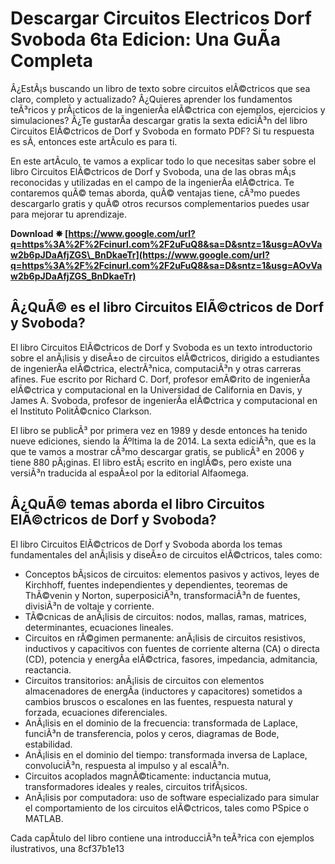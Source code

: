 
 
# Descargar Circuitos Electricos Dorf Svoboda 6ta Edicion: Una GuÃ­a Completa
 
Â¿EstÃ¡s buscando un libro de texto sobre circuitos elÃ©ctricos que sea claro, completo y actualizado? Â¿Quieres aprender los fundamentos teÃ³ricos y prÃ¡cticos de la ingenierÃ­a elÃ©ctrica con ejemplos, ejercicios y simulaciones? Â¿Te gustarÃ­a descargar gratis la sexta ediciÃ³n del libro Circuitos ElÃ©ctricos de Dorf y Svoboda en formato PDF? Si tu respuesta es sÃ­, entonces este artÃ­culo es para ti.
 
En este artÃ­culo, te vamos a explicar todo lo que necesitas saber sobre el libro Circuitos ElÃ©ctricos de Dorf y Svoboda, una de las obras mÃ¡s reconocidas y utilizadas en el campo de la ingenierÃ­a elÃ©ctrica. Te contaremos quÃ© temas aborda, quÃ© ventajas tiene, cÃ³mo puedes descargarlo gratis y quÃ© otros recursos complementarios puedes usar para mejorar tu aprendizaje.
 
**Download ✸ [https://www.google.com/url?q=https%3A%2F%2Fcinurl.com%2F2uFuQ8&sa=D&sntz=1&usg=AOvVaw2b6pJDaAfjZGS\_BnDkaeTr](https://www.google.com/url?q=https%3A%2F%2Fcinurl.com%2F2uFuQ8&sa=D&sntz=1&usg=AOvVaw2b6pJDaAfjZGS_BnDkaeTr)**


 
## Â¿QuÃ© es el libro Circuitos ElÃ©ctricos de Dorf y Svoboda?
 
El libro Circuitos ElÃ©ctricos de Dorf y Svoboda es un texto introductorio sobre el anÃ¡lisis y diseÃ±o de circuitos elÃ©ctricos, dirigido a estudiantes de ingenierÃ­a elÃ©ctrica, electrÃ³nica, computaciÃ³n y otras carreras afines. Fue escrito por Richard C. Dorf, profesor emÃ©rito de ingenierÃ­a elÃ©ctrica y computacional en la Universidad de California en Davis, y James A. Svoboda, profesor de ingenierÃ­a elÃ©ctrica y computacional en el Instituto PolitÃ©cnico Clarkson.
 
El libro se publicÃ³ por primera vez en 1989 y desde entonces ha tenido nueve ediciones, siendo la Ãºltima la de 2014. La sexta ediciÃ³n, que es la que te vamos a mostrar cÃ³mo descargar gratis, se publicÃ³ en 2006 y tiene 880 pÃ¡ginas. El libro estÃ¡ escrito en inglÃ©s, pero existe una versiÃ³n traducida al espaÃ±ol por la editorial Alfaomega.
 
## Â¿QuÃ© temas aborda el libro Circuitos ElÃ©ctricos de Dorf y Svoboda?
 
El libro Circuitos ElÃ©ctricos de Dorf y Svoboda aborda los temas fundamentales del anÃ¡lisis y diseÃ±o de circuitos elÃ©ctricos, tales como:
 
- Conceptos bÃ¡sicos de circuitos: elementos pasivos y activos, leyes de Kirchhoff, fuentes independientes y dependientes, teoremas de ThÃ©venin y Norton, superposiciÃ³n, transformaciÃ³n de fuentes, divisiÃ³n de voltaje y corriente.
- TÃ©cnicas de anÃ¡lisis de circuitos: nodos, mallas, ramas, matrices, determinantes, ecuaciones lineales.
- Circuitos en rÃ©gimen permanente: anÃ¡lisis de circuitos resistivos, inductivos y capacitivos con fuentes de corriente alterna (CA) o directa (CD), potencia y energÃ­a elÃ©ctrica, fasores, impedancia, admitancia, reactancia.
- Circuitos transitorios: anÃ¡lisis de circuitos con elementos almacenadores de energÃ­a (inductores y capacitores) sometidos a cambios bruscos o escalones en las fuentes, respuesta natural y forzada, ecuaciones diferenciales.
- AnÃ¡lisis en el dominio de la frecuencia: transformada de Laplace, funciÃ³n de transferencia, polos y ceros, diagramas de Bode, estabilidad.
- AnÃ¡lisis en el dominio del tiempo: transformada inversa de Laplace, convoluciÃ³n, respuesta al impulso y al escalÃ³n.
- Circuitos acoplados magnÃ©ticamente: inductancia mutua, transformadores ideales y reales, circuitos trifÃ¡sicos.
- AnÃ¡lisis por computadora: uso de software especializado para simular el comportamiento de los circuitos elÃ©ctricos, tales como PSpice o MATLAB.

Cada capÃ­tulo del libro contiene una introducciÃ³n teÃ³rica con ejemplos ilustrativos, una
 8cf37b1e13
 
